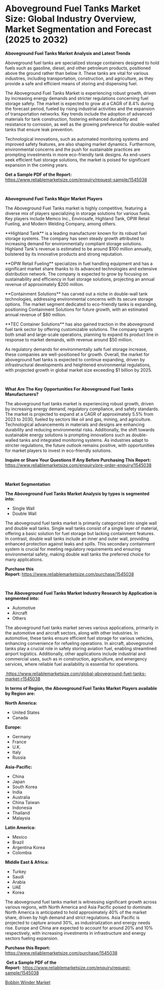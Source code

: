 <p><h1>Aboveground Fuel Tanks Market Size: Global Industry Overview, Market Segmentation and Forecast (2025 to 2032)</h1></p><p><strong>Aboveground Fuel Tanks Market Analysis and Latest Trends</strong></p>
<p><p>Aboveground fuel tanks are specialized storage containers designed to hold fuels such as gasoline, diesel, and other petroleum products, positioned above the ground rather than below it. These tanks are vital for various industries, including transportation, construction, and agriculture, as they provide a safe and efficient means of storing and dispensing fuel.</p><p>The Aboveground Fuel Tanks Market is experiencing robust growth, driven by increasing energy demands and stricter regulations concerning fuel storage safety. The market is expected to grow at a CAGR of 8.4% during the forecast period, fueled by rising industrial activities and the expansion of transportation networks. Key trends include the adoption of advanced materials for tank construction, fostering enhanced durability and resistance to corrosion, as well as the growing preference for double-walled tanks that ensure leak prevention. </p><p>Technological innovations, such as automated monitoring systems and improved safety features, are also shaping market dynamics. Furthermore, environmental concerns and the push for sustainable practices are prompting investments in more eco-friendly tank designs. As end-users seek efficient fuel storage solutions, the market is poised for significant expansion in the coming years.</p></p>
<p><strong>Get a Sample PDF of the Report:&nbsp;</strong> <a href="https://www.reliablemarketsize.com/enquiry/request-sample/1545038?utm_campaign=2378&utm_medium=2&utm_source=Github&utm_content=ia&utm_term=17022025&utm_id=aboveground-fuel-tanks">https://www.reliablemarketsize.com/enquiry/request-sample/1545038</a></p>
<p>&nbsp;</p>
<p><strong>Aboveground Fuel Tanks Major Market Players</strong></p>
<p><p>The Aboveground Fuel Tanks market is highly competitive, featuring a diverse mix of players specializing in storage solutions for various fuels. Key players include Memco Inc., Envirosafe, Highland Tank, OPW Retail Fueling, and Modern Welding Company, among others.</p><p>**Highland Tank** is a leading manufacturer known for its robust fuel storage systems. The company has seen steady growth attributed to increasing demand for environmentally compliant storage solutions. Highland Tank's revenue is estimated to be around $100 million annually, bolstered by its innovative products and strong reputation.</p><p>**OPW Retail Fueling** specializes in fuel handling equipment and has a significant market share thanks to its advanced technologies and extensive distribution network. The company is expected to grow by focusing on sustainability and efficiency in fuel storage solutions, projecting an annual revenue of approximately $200 million.</p><p>**Containment Solutions** has carved out a niche in double-wall tank technologies, addressing environmental concerns with its secure storage options. The market segment dedicated to eco-friendly tanks is expanding, positioning Containment Solutions for future growth, with an estimated annual revenue of $80 million.</p><p>**TEC Container Solutions** has also gained traction in the aboveground fuel tank sector by offering customizable solutions. The company targets both small and large-scale operations, planning to expand its product line in response to market demands, with revenue around $50 million.</p><p>As regulatory demands for environmentally safe fuel storage increase, these companies are well-positioned for growth. Overall, the market for aboveground fuel tanks is expected to continue expanding, driven by infrastructural developments and heightened environmental regulations, with projected growth in global market size exceeding $1 billion by 2025.</p></p>
<p>&nbsp;</p>
<p><strong>What Are The Key Opportunities For Aboveground Fuel Tanks Manufacturers?</strong></p>
<p><p>The aboveground fuel tanks market is experiencing robust growth, driven by increasing energy demand, regulatory compliance, and safety standards. The market is projected to expand at a CAGR of approximately 5.5% from 2023 to 2030, fueled by sectors like oil and gas, mining, and agriculture. Technological advancements in materials and designs are enhancing durability and reducing environmental risks. Additionally, the shift towards sustainable energy solutions is prompting innovations such as double-walled tanks and integrated monitoring systems. As industries adapt to stricter regulations, the future outlook remains positive, with opportunities for market players to invest in eco-friendly solutions.</p></p>
<p><strong>Inquire or Share Your Questions If Any Before Purchasing This Report:</strong> <a href="https://www.reliablemarketsize.com/enquiry/pre-order-enquiry/1545038?utm_campaign=2378&utm_medium=2&utm_source=Github&utm_content=ia&utm_term=17022025&utm_id=aboveground-fuel-tanks">https://www.reliablemarketsize.com/enquiry/pre-order-enquiry/1545038</a></p>
<p>&nbsp;</p>
<p><strong>Market Segmentation</strong></p>
<p><strong>The Aboveground Fuel Tanks Market Analysis by types is segmented into:</strong></p>
<p><ul><li>Single Wall</li><li>Double Wall</li></ul></p>
<p><p>The aboveground fuel tanks market is primarily categorized into single wall and double wall tanks. Single wall tanks consist of a single layer of material, offering a basic solution for fuel storage but lacking containment features. In contrast, double wall tanks include an inner and outer wall, providing enhanced protection against leaks and spills. This secondary containment system is crucial for meeting regulatory requirements and ensuring environmental safety, making double wall tanks the preferred choice for many applications.</p></p>
<p><strong>Purchase this Report:&nbsp;</strong><a href="https://www.reliablemarketsize.com/purchase/1545038?utm_campaign=2378&utm_medium=2&utm_source=Github&utm_content=ia&utm_term=17022025&utm_id=aboveground-fuel-tanks">https://www.reliablemarketsize.com/purchase/1545038</a></p>
<p>&nbsp;</p>
<p><strong>The Aboveground Fuel Tanks Market Industry Research by Application is segmented into:</strong></p>
<p><ul><li>Automotive</li><li>Aircraft</li><li>Others</li></ul></p>
<p><p>The aboveground fuel tanks market serves various applications, primarily in the automotive and aircraft sectors, along with other industries. In automotive, these tanks ensure efficient fuel storage for various vehicles, enhancing convenience for refueling operations. In aircraft, aboveground tanks play a crucial role in safely storing aviation fuel, enabling streamlined airport logistics. Additionally, other applications include industrial and commercial uses, such as in construction, agriculture, and emergency services, where reliable fuel availability is essential for operations.</p></p>
<p><a href="https://www.reliablemarketsize.com/global-aboveground-fuel-tanks-market-r1545038?utm_campaign=2378&utm_medium=2&utm_source=Github&utm_content=ia&utm_term=17022025&utm_id=aboveground-fuel-tanks">&nbsp;https://www.reliablemarketsize.com/global-aboveground-fuel-tanks-market-r1545038</a></p>
<p><strong>In terms of Region, the Aboveground Fuel Tanks Market Players available by Region are:</strong></p>
<p>
    <p> <strong> North America: </strong>
        <ul>
            <li>United States</li>
            <li>Canada</li>
        </ul>
        </p> 
    <p> <strong> Europe: </strong>
        <ul>
            <li>Germany</li>
            <li>France</li>
            <li>U.K.</li>
            <li>Italy</li>
            <li>Russia</li>
        </ul>
        </p> 
    <p> <strong> Asia-Pacific: </strong>
        <ul>
            <li>China</li>
            <li>Japan</li>
            <li>South Korea</li>
            <li>India</li>
            <li>Australia</li>
            <li>China Taiwan</li>
            <li>Indonesia</li>
            <li>Thailand</li>
            <li>Malaysia</li>
        </ul>
        </p> 
    <p> <strong> Latin America: </strong>
        <ul>
            <li>Mexico</li>
            <li>Brazil</li>
            <li>Argentina Korea</li>
            <li>Colombia</li>
        </ul>
        </p> 
    <p> <strong> Middle East & Africa: </strong>
        <ul>
            <li>Turkey</li>
            <li>Saudi</li>
            <li>Arabia</li>
            <li>UAE</li>
            <li>Korea</li>
        </ul>
    </p>
    </p>
<p><p>The aboveground fuel tanks market is witnessing significant growth across various regions, with North America and Asia Pacific poised to dominate. North America is anticipated to hold approximately 40% of the market share, driven by high demand and strict regulations. Asia Pacific is projected to capture around 30%, as industrialization and energy needs rise. Europe and China are expected to account for around 20% and 10% respectively, with increasing investments in infrastructure and energy sectors fueling expansion.</p></p>
<p><strong>Purchase this Report: </strong><a href="https://www.reliablemarketsize.com/purchase/1545038?utm_campaign=2378&utm_medium=2&utm_source=Github&utm_content=ia&utm_term=17022025&utm_id=aboveground-fuel-tanks">https://www.reliablemarketsize.com/purchase/1545038</a></p>
<p>&nbsp;<strong>Get a Sample PDF of the Report:&nbsp;&nbsp;</strong><a href="https://www.reliablemarketsize.com/enquiry/request-sample/1545038?utm_campaign=2378&utm_medium=2&utm_source=Github&utm_content=ia&utm_term=17022025&utm_id=aboveground-fuel-tanks">https://www.reliablemarketsize.com/enquiry/request-sample/1545038</a></p>
<p><strong></strong></p>
<p><p><a href="https://github.com/schwminh2001101/Market-Research-Report-List-1/blob/main/bobbin-winder-market.md?utm_campaign=2378&utm_medium=2&utm_source=Github&utm_content=ia&utm_term=17022025&utm_id=aboveground-fuel-tanks">Bobbin Winder Market</a></p></p>